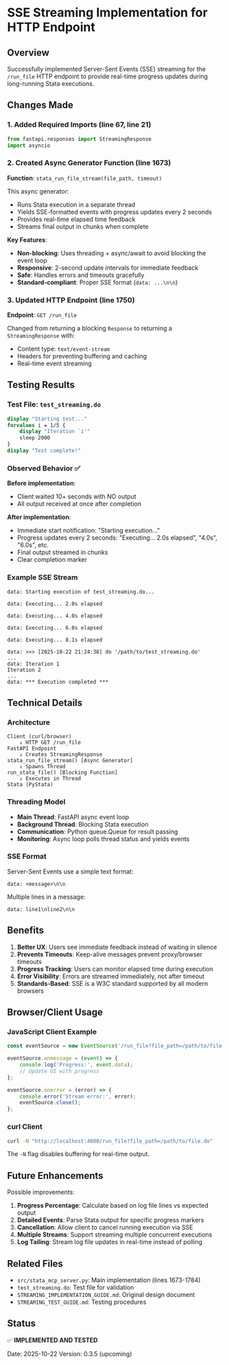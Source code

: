 # SSE Streaming Implementation for HTTP Endpoint

## Overview
Successfully implemented Server-Sent Events (SSE) streaming for the `/run_file` HTTP endpoint to provide real-time progress updates during long-running Stata executions.

## Changes Made

### 1. Added Required Imports (line 67, line 21)
```python
from fastapi.responses import StreamingResponse
import asyncio
```

### 2. Created Async Generator Function (line 1673)
**Function**: `stata_run_file_stream(file_path, timeout)`

This async generator:
- Runs Stata execution in a separate thread
- Yields SSE-formatted events with progress updates every 2 seconds
- Provides real-time elapsed time feedback
- Streams final output in chunks when complete

**Key Features**:
- **Non-blocking**: Uses threading + async/await to avoid blocking the event loop
- **Responsive**: 2-second update intervals for immediate feedback
- **Safe**: Handles errors and timeouts gracefully
- **Standard-compliant**: Proper SSE format (`data: ...\n\n`)

### 3. Updated HTTP Endpoint (line 1750)
**Endpoint**: `GET /run_file`

Changed from returning a blocking `Response` to returning a `StreamingResponse` with:
- Content type: `text/event-stream`
- Headers for preventing buffering and caching
- Real-time event streaming

## Testing Results

### Test File: `test_streaming.do`
```stata
display "Starting test..."
forvalues i = 1/5 {
    display "Iteration `i'"
    sleep 2000
}
display "Test complete!"
```

### Observed Behavior ✅
**Before implementation**:
- Client waited 10+ seconds with NO output
- All output received at once after completion

**After implementation**:
- Immediate start notification: "Starting execution..."
- Progress updates every 2 seconds: "Executing... 2.0s elapsed", "4.0s", "6.0s", etc.
- Final output streamed in chunks
- Clear completion marker

### Example SSE Stream
```
data: Starting execution of test_streaming.do...

data: Executing... 2.0s elapsed

data: Executing... 4.0s elapsed

data: Executing... 6.0s elapsed

data: Executing... 8.1s elapsed

data: >>> [2025-10-22 21:24:38] do '/path/to/test_streaming.do'
...
data: Iteration 1
Iteration 2
...
data: *** Execution completed ***
```

## Technical Details

### Architecture
```
Client (curl/browser)
    ↓ HTTP GET /run_file
FastAPI Endpoint
    ↓ Creates StreamingResponse
stata_run_file_stream() [Async Generator]
    ↓ Spawns Thread
run_stata_file() [Blocking Function]
    ↓ Executes in Thread
Stata (PyStata)
```

### Threading Model
- **Main Thread**: FastAPI async event loop
- **Background Thread**: Blocking Stata execution
- **Communication**: Python queue.Queue for result passing
- **Monitoring**: Async loop polls thread status and yields events

### SSE Format
Server-Sent Events use a simple text format:
```
data: <message>\n\n
```

Multiple lines in a message:
```
data: line1\nline2\n\n
```

## Benefits

1. **Better UX**: Users see immediate feedback instead of waiting in silence
2. **Prevents Timeouts**: Keep-alive messages prevent proxy/browser timeouts
3. **Progress Tracking**: Users can monitor elapsed time during execution
4. **Error Visibility**: Errors are streamed immediately, not after timeout
5. **Standards-Based**: SSE is a W3C standard supported by all modern browsers

## Browser/Client Usage

### JavaScript Client Example
```javascript
const eventSource = new EventSource('/run_file?file_path=/path/to/file.do');

eventSource.onmessage = (event) => {
    console.log('Progress:', event.data);
    // Update UI with progress
};

eventSource.onerror = (error) => {
    console.error('Stream error:', error);
    eventSource.close();
};
```

### curl Client
```bash
curl -N "http://localhost:4000/run_file?file_path=/path/to/file.do"
```

The `-N` flag disables buffering for real-time output.

## Future Enhancements

Possible improvements:
1. **Progress Percentage**: Calculate based on log file lines vs expected output
2. **Detailed Events**: Parse Stata output for specific progress markers
3. **Cancellation**: Allow client to cancel running execution via SSE
4. **Multiple Streams**: Support streaming multiple concurrent executions
5. **Log Tailing**: Stream log file updates in real-time instead of polling

## Related Files
- `src/stata_mcp_server.py`: Main implementation (lines 1673-1784)
- `test_streaming.do`: Test file for validation
- `STREAMING_IMPLEMENTATION_GUIDE.md`: Original design document
- `STREAMING_TEST_GUIDE.md`: Testing procedures

## Status
✅ **IMPLEMENTED AND TESTED**

Date: 2025-10-22
Version: 0.3.5 (upcoming)
